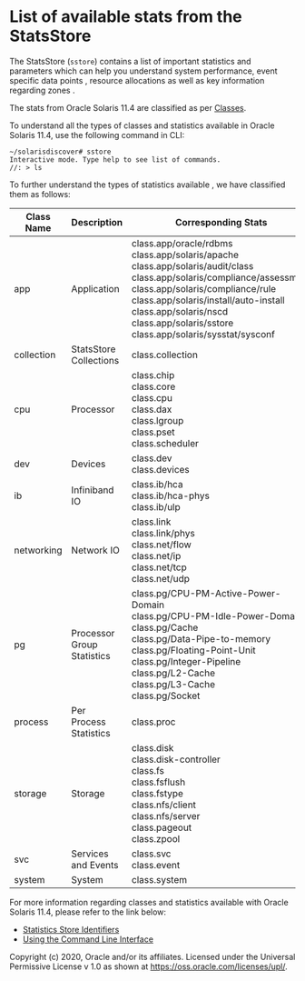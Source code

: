 # List of available stats from the StatsStore

The StatsStore (`sstore`) contains a list of important statistics and parameters which can help you understand system performance, event specific data points , resource allocations as well as key information regarding zones .

The stats from Oracle Solaris 11.4 are classified as per [Classes](https://docs.oracle.com/cd/E37838_01/html/E56520/ssids.html#SSTORssidstructure).

To understand all the types of classes and statistics available in Oracle Solaris 11.4, use the following command in CLI:

```
~/solarisdiscover# sstore
Interactive mode. Type help to see list of commands.
//: > ls
```

To further understand the types of statistics available , we have classified them as follows:

| Class Name | Description                | Corresponding Stats                                          |
| ---------- | -------------------------- | ------------------------------------------------------------ |
| app        | Application                | class.app/oracle/rdbms<br />class.app/solaris/apache<br />class.app/solaris/audit/class <br />class.app/solaris/compliance/assessment<br />class.app/solaris/compliance/rule<br />class.app/solaris/install/auto-install<br />class.app/solaris/nscd<br />class.app/solaris/sstore<br />class.app/solaris/sysstat/sysconf |
| collection | StatsStore Collections     | class.collection |
| cpu        | Processor                  | class.chip<br />class.core<br />class.cpu<br />class.dax<br />class.lgroup<br />class.pset<br />class.scheduler |
| dev        | Devices                    | class.dev<br />class.devices |
| ib         | Infiniband IO              | class.ib/hca<br />class.ib/hca-phys<br />class.ib/ulp |
| networking | Network IO                 | class.link<br />class.link/phys<br />class.net/flow<br />class.net/ip<br />class.net/tcp<br />class.net/udp |
| pg         | Processor Group Statistics | class.pg/CPU-PM-Active-Power-Domain<br />class.pg/CPU-PM-Idle-Power-Domain<br />class.pg/Cache<br />class.pg/Data-Pipe-to-memory<br />class.pg/Floating-Point-Unit<br />class.pg/Integer-Pipeline<br />class.pg/L2-Cache<br />class.pg/L3-Cache<br />class.pg/Socket<br /> |
| process    | Per Process Statistics     | class.proc                                                   |
| storage    | Storage                    | class.disk<br />class.disk-controller<br />class.fs<br/>class.fsflush<br />class.fstype<br />class.nfs/client<br />class.nfs/server<br />class.pageout<br />class.zpool |
| svc        | Services and Events        | class.svc<br />class.event                                   |
| system     | System                     | class.system                                                 |

For more information regarding classes and statistics available with Oracle Solaris 11.4, please refer to the link below:

- [Statistics Store Identifiers](https://docs.oracle.com/cd/E37838_01/html/E56520/ssids.html#SSTORssidstructure)
- [Using the Command Line Interface](https://docs.oracle.com/cd/E37838_01/html/E56520/sstorconsume.html#scrolltoc)

Copyright (c) 2020, Oracle and/or its affiliates.
 Licensed under the Universal Permissive License v 1.0 as shown at <https://oss.oracle.com/licenses/upl/>.
